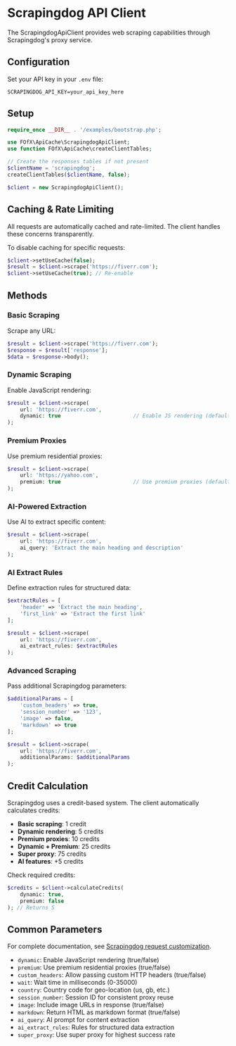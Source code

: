 # Scrapingdog API Client

The ScrapingdogApiClient provides web scraping capabilities through Scrapingdog's proxy service.

## Configuration

Set your API key in your `.env` file:

```env
SCRAPINGDOG_API_KEY=your_api_key_here
```

## Setup

```php
require_once __DIR__ . '/examples/bootstrap.php';

use FOfX\ApiCache\ScrapingdogApiClient;
use function FOfX\ApiCache\createClientTables;

// Create the responses tables if not present
$clientName = 'scrapingdog';
createClientTables($clientName, false);

$client = new ScrapingdogApiClient();
```

## Caching & Rate Limiting

All requests are automatically cached and rate-limited. The client handles these concerns transparently.

To disable caching for specific requests:

```php
$client->setUseCache(false);
$result = $client->scrape('https://fiverr.com');
$client->setUseCache(true); // Re-enable
```

## Methods

### Basic Scraping

Scrape any URL:

```php
$result = $client->scrape('https://fiverr.com');
$response = $result['response'];
$data = $response->body();
```

### Dynamic Scraping

Enable JavaScript rendering:

```php
$result = $client->scrape(
    url: 'https://fiverr.com',
    dynamic: true                       // Enable JS rendering (default: false)
);
```

### Premium Proxies

Use premium residential proxies:

```php
$result = $client->scrape(
    url: 'https://yahoo.com',
    premium: true                       // Use premium proxies (default: null)
);
```

### AI-Powered Extraction

Use AI to extract specific content:

```php
$result = $client->scrape(
    url: 'https://fiverr.com',
    ai_query: 'Extract the main heading and description'
);
```

### AI Extract Rules

Define extraction rules for structured data:

```php
$extractRules = [
    'header' => 'Extract the main heading',
    'first_link' => 'Extract the first link'
];

$result = $client->scrape(
    url: 'https://fiverr.com',
    ai_extract_rules: $extractRules
);
```

### Advanced Scraping

Pass additional Scrapingdog parameters:

```php
$additionalParams = [
    'custom_headers' => true,
    'session_number' => '123',
    'image' => false,
    'markdown' => true
];

$result = $client->scrape(
    url: 'https://fiverr.com',
    additionalParams: $additionalParams
);
```

## Credit Calculation

Scrapingdog uses a credit-based system. The client automatically calculates credits:

- **Basic scraping**: 1 credit
- **Dynamic rendering**: 5 credits
- **Premium proxies**: 10 credits
- **Dynamic + Premium**: 25 credits
- **Super proxy**: 75 credits
- **AI features**: +5 credits

Check required credits:

```php
$credits = $client->calculateCredits(
    dynamic: true,
    premium: false
); // Returns 5
```

## Common Parameters

For complete documentation, see [Scrapingdog request customization](https://docs.scrapingdog.com/web-scraping-api/request-customization).

- `dynamic`: Enable JavaScript rendering (true/false)
- `premium`: Use premium residential proxies (true/false)
- `custom_headers`: Allow passing custom HTTP headers (true/false)
- `wait`: Wait time in milliseconds (0-35000)
- `country`: Country code for geo-location (us, gb, etc.)
- `session_number`: Session ID for consistent proxy reuse
- `image`: Include image URLs in response (true/false)
- `markdown`: Return HTML as markdown format (true/false)
- `ai_query`: AI prompt for content extraction
- `ai_extract_rules`: Rules for structured data extraction
- `super_proxy`: Use super proxy for highest success rate